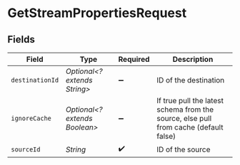 # GetStreamPropertiesRequest


## Fields

| Field                                                                                | Type                                                                                 | Required                                                                             | Description                                                                          |
| ------------------------------------------------------------------------------------ | ------------------------------------------------------------------------------------ | ------------------------------------------------------------------------------------ | ------------------------------------------------------------------------------------ |
| `destinationId`                                                                      | *Optional<? extends String>*                                                         | :heavy_minus_sign:                                                                   | ID of the destination                                                                |
| `ignoreCache`                                                                        | *Optional<? extends Boolean>*                                                        | :heavy_minus_sign:                                                                   | If true pull the latest schema from the source, else pull from cache (default false) |
| `sourceId`                                                                           | *String*                                                                             | :heavy_check_mark:                                                                   | ID of the source                                                                     |